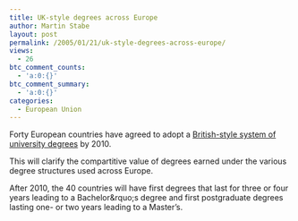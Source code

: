 ```yaml
---
title: UK-style degrees across Europe
author: Martin Stabe
layout: post
permalink: /2005/01/21/uk-style-degrees-across-europe/
views:
  - 26
btc_comment_counts:
  - 'a:0:{}'
btc_comment_summary:
  - 'a:0:{}'
categories:
  - European Union
---
```

Forty European countries have agreed to adopt a [British-style system of university degrees][1] by 2010. 

This will clarify the compartitive value of degrees earned under the various degree structures used across Europe.

After 2010, the 40 countries will have first degrees that last for three or four years leading to a Bachelor&rquo;s degree and first postgraduate degrees lasting one- or two years leading to a Master&rsquo;s.

 [1]: http://news.bbc.co.uk/1/hi/education/4192901.stm